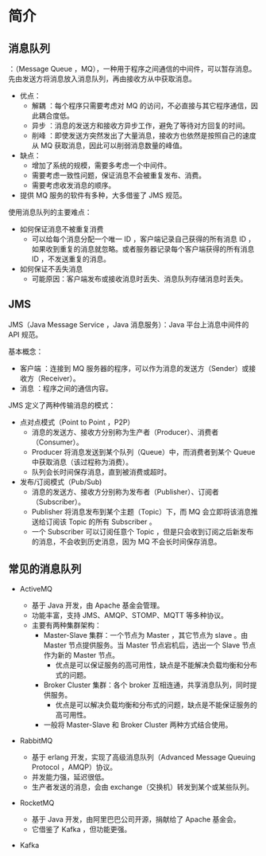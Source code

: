 # 简介

## 消息队列

：（Message Queue ，MQ），一种用于程序之间通信的中间件，可以暂存消息。先由发送方将消息放入消息队列，再由接收方从中获取消息。
- 优点：
  - 解耦    ：每个程序只需要考虑对 MQ 的访问，不必直接与其它程序通信，因此耦合度低。
  - 异步    ：消息的发送方和接收方异步工作，避免了等待对方回复的时间。
  - 削峰    ：即使发送方突然发出了大量消息，接收方也依然是按照自己的速度从 MQ 获取消息，因此可以削弱消息数量的峰值。
- 缺点：
  - 增加了系统的规模，需要多考虑一个中间件。
  - 需要考虑一致性问题，保证消息不会被重复发布、消费。
  - 需要考虑收发消息的顺序。
- 提供 MQ 服务的软件有多种，大多借鉴了 JMS 规范。

使用消息队列的主要难点：
- 如何保证消息不被重复消费
  - 可以给每个消息分配一个唯一 ID ，客户端记录自己获得的所有消息 ID ，如果收到重复的消息就忽略。或者服务器记录每个客户端获得的所有消息 ID ，不发送重复的消息。
- 如何保证不丢失消息
  - 可能原因：客户端发布或接收消息时丢失、消息队列存储消息时丢失。

## JMS

JMS（Java Message Service ，Java 消息服务）：Java 平台上消息中间件的 API 规范。

基本概念：
- 客户端          ：连接到 MQ 服务器的程序，可以作为消息的发送方（Sender）或接收方（Receiver）。
- 消息            ：程序之间的通信内容。

JMS 定义了两种传输消息的模式：
- 点对点模式（Point to Point ，P2P）
  - 消息的发送方、接收方分别称为生产者（Producer）、消费者（Consumer）。
  - Producer 将消息发送到某个队列（Queue）中，而消费者到某个 Queue 中获取消息（该过程称为消费）。
  - 队列会长时间保存消息，直到被消费或超时。
- 发布/订阅模式（Pub/Sub)
  - 消息的发送方、接收方分别称为发布者（Publisher）、订阅者（Subscriber）。
  - Publisher 将消息发布到某个主题（Topic）下，而 MQ 会立即将该消息推送给订阅该 Topic 的所有 Subscriber 。
  - 一个 Subscriber 可以订阅任意个 Topic ，但是只会收到订阅之后新发布的消息，不会收到历史消息，因为 MQ 不会长时间保存消息。

## 常见的消息队列

- ActiveMQ
  - 基于 Java 开发，由 Apache 基金会管理。
  - 功能丰富，支持 JMS、AMQP、STOMP、MQTT 等多种协议。
  - 主要有两种集群架构：
    - Master-Slave 集群：一个节点为 Master ，其它节点为 slave 。由 Master 节点提供服务。当 Master 节点宕机后，选出一个 Slave 节点作为新的 Master 节点。
      - 优点是可以保证服务的高可用性，缺点是不能解决负载均衡和分布式的问题。
    - Broker Cluster 集群：各个 broker 互相连通，共享消息队列，同时提供服务。
      - 优点是可以解决负载均衡和分布式的问题，缺点是不能保证服务的高可用性。
    - 一般将 Master-Slave 和 Broker Cluster 两种方式结合使用。

- RabbitMQ
  - 基于 erlang 开发，实现了高级消息队列（Advanced Message Queuing Protocol ，AMQP）协议。
  - 并发能力强，延迟很低。
  - 生产者发送的消息，会由 exchange（交换机）转发到某个或某些队列。

- RocketMQ
  - 基于 Java 开发，由阿里巴巴公司开源，捐献给了 Apache 基金会。
  - 它借鉴了 Kafka ，但功能更强。

- Kafka
